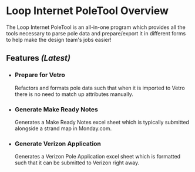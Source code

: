 # Loop Internet PoleTool Overview
The Loop Internet PoleTool is an all-in-one program which provides all the tools necessary to parse pole data and prepare/export it in different forms to help make the design team's jobs easier!

## Features *(Latest)*
- ### Prepare for Vetro
  Refactors and formats pole data such that when it is imported to Vetro there is no need to match up attributes manually. 
- ### Generate Make Ready Notes
  Generates a Make Ready Notes excel sheet which is typically submitted alongside a strand map in Monday.com.
- ### Generate Verizon Application
  Generates a Verizon Pole Application excel sheet which is formatted such that it can be submitted to Verizon right away.
